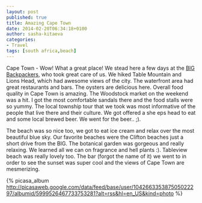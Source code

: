 ```yaml
---
layout: post
published: true
title: Amazing Cape Town
date: 2014-02-20T06:34:18+0100
author: sasha-kitaeva
categories:
- Travel
tags: [south africa,beach]
---
```


Cape Town - Wow! What a great place! We stead here a few days at the [BIG Backpackers](www.bigbackpackers.co.za), who took great care of us. We hiked Table Mountain and Lions Head, which had awesome views of the city. The waterfront area had great restaurants and bars. The oysters are delicious here. Overall food quality in Cape Town is amazing. The Woodstock market on the weekend was a hit. I got the most comfortable sandals there and the food stalls were so yummy. The local township tour that we took was most informative of the people that live there and their culture. We got offered a she eps head to eat and some local brewed beer. We went for the beer.. ;).

The beach was so nice too, we got to eat ice cream and relax over the most beautiful blue sky. Our favorite beaches were the Clifton beaches just a short drive from the BIG. The botanical garden was gorgeous and really relaxing. We learned all we can on fragrance and hell plants :). Tableview beach was really lovely too. The bar (forgot the name of it) we went to in order to see the sunset was super cool and the views of Cape Town are mesmerizing.

{% picasa_album http://picasaweb.google.com/data/feed/base/user/104266335387505022297/albumid/5999526467733753281?alt=rss&hl=en_US&kind=photo %}